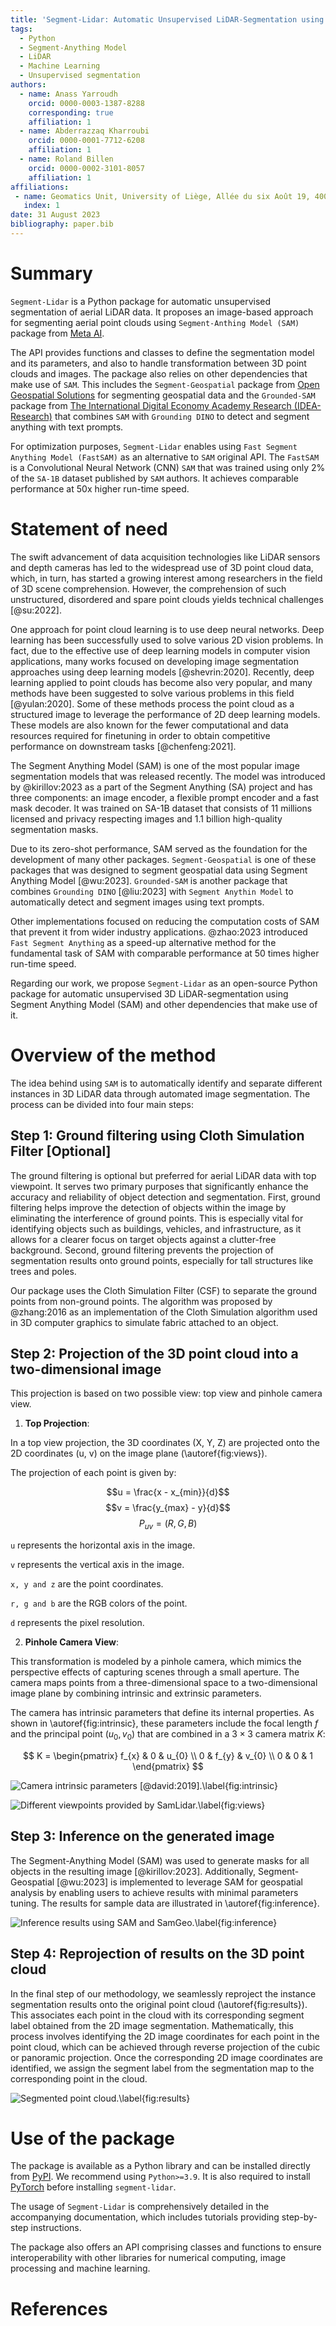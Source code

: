 ```yaml
---
title: 'Segment-Lidar: Automatic Unsupervised LiDAR-Segmentation using Segment-Anything Model (SAM)'
tags:
  - Python
  - Segment-Anything Model
  - LiDAR
  - Machine Learning
  - Unsupervised segmentation
authors:
  - name: Anass Yarroudh
    orcid: 0000-0003-1387-8288
    corresponding: true
    affiliation: 1
  - name: Abderrazzaq Kharroubi
    orcid: 0000-0001-7712-6208
    affiliation: 1
  - name: Roland Billen
    orcid: 0000-0002-3101-8057
    affiliation: 1
affiliations:
 - name: Geomatics Unit, University of Liège, Allée du six Août 19, 4000 Liège, Belgium
   index: 1
date: 31 August 2023
bibliography: paper.bib
---
```


# Summary

`Segment-Lidar` is a Python package for automatic unsupervised segmentation of aerial LiDAR data. It proposes an image-based approach for segmenting aerial point clouds using `Segment-Anthing Model (SAM)` package from [Meta AI](https://github.com/facebookresearch).

The API provides functions and classes to define the segmentation model and its parameters, and also to handle transformation between 3D point clouds and images. The package also relies on other dependencies that make use of `SAM`. This includes the `Segment-Geospatial` package from [Open Geospatial Solutions](https://github.com/opengeos) for segmenting geospatial data and the `Grounded-SAM` package from [The International Digital Economy Academy Research (IDEA-Research)](https://github.com/IDEA-Research) that combines `SAM` with `Grounding DINO` to detect and segment anything with text prompts.

For optimization purposes, `Segment-Lidar` enables using `Fast Segment Anything Model (FastSAM)` as an alternative to `SAM` original API. The `FastSAM` is a Convolutional Neural Network (CNN) `SAM` that was trained using only 2% of the `SA-1B` dataset published by `SAM` authors. It achieves comparable performance at 50x higher run-time speed.

# Statement of need

The swift advancement of data acquisition technologies like LiDAR sensors and depth cameras has led to the widespread use of 3D point cloud data, which, in turn, has started a growing interest among researchers in the field of 3D scene comprehension. However, the comprehension of such unstructured, disordered and spare point clouds yields technical challenges [@su:2022].

One approach for point cloud learning is to use deep neural networks. Deep learning has been successfully used to solve various 2D vision problems. In fact, due to the effective use of deep learning models in computer vision applications, many works focused on developing image segmentation approaches using deep learning models [@shevrin:2020]. Recently, deep learning applied to point clouds has become also very popular, and many methods have been suggested to solve various problems in this field [@yulan:2020]. Some of these methods process the point cloud as a structured image to leverage the performance of 2D deep learning models. These models are also known for the fewer computational and data resources required for finetuning in order to obtain competitive performance on downstream tasks [@chenfeng:2021].

The Segment Anything Model (SAM) is one of the most popular image segmentation models that was released recently. The model was introduced by @kirillov:2023 as a part of the Segment Anything (SA) project and has three components: an image encoder, a flexible prompt encoder and a fast mask decoder. It was trained on SA-1B dataset that consists of 11 millions licensed and privacy respecting images and 1.1 billion high-quality segmentation masks.

Due to its zero-shot performance, SAM served as the foundation for the development of many other packages. `Segment-Geospatial` is one of these packages that was designed to segment geospatial data using Segment Anything Model [@wu:2023]. `Grounded-SAM` is another package that combines `Grounding DINO` [@liu:2023] with `Segment Anythin Model` to automatically detect and segment images using text prompts.

Other implementations focused on reducing the computation costs of SAM that prevent it from wider industry applications. @zhao:2023 introduced `Fast Segment Anything` as a speed-up alternative method for the fundamental task of SAM with comparable performance at 50 times higher run-time speed.

Regarding our work, we propose `Segment-Lidar` as an open-source Python package for automatic unsupervised 3D LiDAR-segmentation using Segment Anything Model (SAM) and other dependencies that make use of it.

# Overview of the method

The idea behind using `SAM` is to automatically identify and separate different instances in 3D LiDAR data through automated image segmentation. The process can be divided into four main steps:

## Step 1: Ground filtering using Cloth Simulation Filter [Optional]

The ground filtering is optional but preferred for aerial LiDAR data with top viewpoint. It serves two primary purposes that significantly enhance the accuracy and reliability of object detection and segmentation. First, ground filtering helps improve the detection of objects within the image by eliminating the interference of ground points. This is especially vital for identifying objects such as buildings, vehicles, and infrastructure, as it allows for a clearer focus on target objects against a clutter-free background. Second, ground filtering prevents the projection of segmentation results onto ground points, especially for tall structures like trees and poles.

Our package uses the Cloth Simulation Filter (CSF) to separate the ground points from non-ground points. The algorithm was proposed by @zhang:2016 as an implementation of the Cloth Simulation algorithm used in 3D computer graphics to simulate fabric attached to an object.

## Step 2: Projection of the 3D point cloud into a two-dimensional image

This projection is based on two possible view: top view and pinhole camera view.

1. **Top Projection**:

In a top view projection, the 3D coordinates (X, Y, Z) are projected onto the 2D coordinates (u, v) on the image plane (\autoref{fig:views}).

The projection of each point is given by:

$$u = \frac{x - x_{min}}{d}$$
$$v = \frac{y_{max} - y}{d}$$
$$P_{uv} = (R, G, B)$$

`u` represents the horizontal axis in the image.

`v` represents the vertical axis in the image.

`x, y and z` are the point coordinates.

`r, g and b` are the RGB colors of the point.

`d` represents the pixel resolution.


2. **Pinhole Camera View**:

This transformation is modeled by a pinhole camera, which mimics the perspective effects of capturing scenes through a small aperture. The camera maps points from a three-dimensional space to a two-dimensional image plane by combining intrinsic and extrinsic parameters.

The camera has intrinsic parameters that define its internal properties. As shown in \autoref{fig:intrinsic}, these parameters include the focal length $f$ and the principal point $(u_{0}, v_{0})$ that are combined in a $3\times3$ camera matrix $K$:

$$
K = \begin{pmatrix}
  f_{x} & 0 & u_{0} \\
  0 & f_{y} & v_{0} \\
  0 & 0 & 1
\end{pmatrix}
$$

![Camera intrinsic parameters [@david:2019].\label{fig:intrinsic}](figures/intrinsic.jpg)

![Different viewpoints provided by SamLidar.\label{fig:views}](figures/viewpoints.png)

## Step 3: Inference on the generated image

The Segment-Anything Model (SAM) was used to generate masks for all objects in the resulting image [@kirillov:2023]. Additionally, Segment-Geospatial [@wu:2023] is implemented to leverage SAM for geospatial analysis by enabling users to achieve results with minimal parameters tuning. The results for sample data are illustrated in \autoref{fig:inference}.

![Inference results using SAM and SamGeo.\label{fig:inference}](figures/inference.png)

## Step 4: Reprojection of results on the 3D point cloud

In the final step of our methodology, we seamlessly reproject the instance segmentation results onto the original point cloud (\autoref{fig:results}). This associates each point in the cloud with its corresponding segment label obtained from the 2D image segmentation. Mathematically, this process involves identifying the 2D image coordinates for each point in the point cloud, which can be achieved through reverse projection of the cubic or panoramic projection. Once the corresponding 2D image coordinates are identified, we assign the segment label from the segmentation map to the corresponding point in the cloud.

![Segmented point cloud.\label{fig:results}](figures/results.png)

# Use of the package

The package is available as a Python library and can be installed directly from [PyPI](https://pypi.org/project/segment-lidar/). We recommend using `Python>=3.9`. It is also required to install [PyTorch](https://pytorch.org/) before installing `segment-lidar`.

The usage of `Segment-Lidar` is comprehensively detailed in the accompanying documentation, which includes tutorials providing step-by-step instructions.

The package also offers an API comprising classes and functions to ensure interoperability with other libraries for numerical computing, image processing and machine learning.

# References